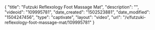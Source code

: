 {
    "title": "Futzuki Reflexology Foot Massage Mat",
    "description": "",
    "videoid": "109995781",
    "date_created": "1502523881",
    "date_modified": "1504247456",
    "type": "captivate",
    "layout": "video",
    "url": "\/v\/futzuki-reflexology-foot-massage-mat\/109995781"
}